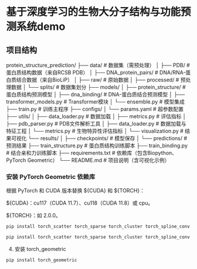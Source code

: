 # 基于深度学习的生物大分子结构与功能预测系统demo


## 项目结构
protein_structure_prediction/
├── data/                     # 数据集（需预处理）
│   ├── PDB/                  # 蛋白质结构数据（来自RCSB PDB）
│   ├── DNA_protein_pairs/    # DNA/RNA-蛋白质结合数据（来自BioLiP）
│   ├── raw/                  # 原始数据
│   ├── processed/            # 预处理数据
│   └── splits/               # 数据集划分
├── models/
│   ├── protein_structure/    # 蛋白质结构预测模型
│   ├── dna_binding/          # DNA-蛋白质结合预测模型
│   ├── transformer_models.py # Transformer模块
│   └── ensemble.py           # 模型集成
├── train.py                  # 训练主程序
├── configs/
│   └── params.yaml           # 超参数配置
├── utils/
│   ├── data_loader.py        # 数据加载
│   ├── metrics.py            # 评估指标
│   ├── pdb_parser.py         # PDB文件解析工具
│   ├── data_loader.py        # 数据加载与特征工程
│   └── metrics.py            # 生物特异性评估指标
│   └── visualization.py      # 结果可视化
└── results/
│   ├── checkpoints/          # 模型保存
│   └── predictions/          # 预测结果
├── train_structure.py      # 蛋白质结构训练脚本
├── train_binding.py        # 结合亲和力训练脚本
├── requirements.txt        # 依赖库（包含Biopython、PyTorch Geometric）
└── README.md               # 项目说明（含可视化示例）

### 安装 PyTorch Geometric 依赖库
根据 PyTorch 和 CUDA 版本替换 ${CUDA} 和 ${TORCH}：

${CUDA}：cu117（CUDA 11.7）、cu118（CUDA 11.8）或 cpu。

${TORCH}：如 2.0.0。

```bash
pip install torch_scatter torch_sparse torch_cluster torch_spline_conv -f https://data.pyg.org/whl/torch-${TORCH}+${CUDA}.html

pip install torch_scatter torch_sparse torch_cluster torch_spline_conv -f https://data.pyg.org/whl/torch-1.13.1+cpu.html
```

4. 安装 torch_geometric
```bash
pip install torch_geometric
```